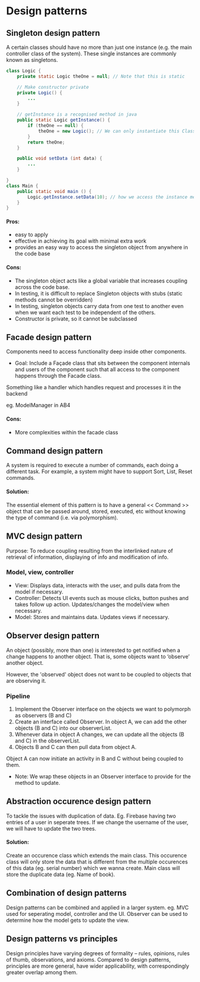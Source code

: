# Design patterns

## Singleton design pattern


A certain classes should have no more than just one instance (e.g. the main controller class of the system). These single instances are commonly known as singletons.


```java
class Logic {
    private static Logic theOne = null; // Note that this is static

    // Make constructor private
    private Logic() {
        ...
    } 

    // getInstance is a recognised method in java
    public static Logic getInstance() {
        if (theOne == null) {
            theOne = new Logic(); // We can only instantiate this Class once.
        }
        return theOne;
    }

    public void setData (int data) {
        ...
    }

}
class Main {
    public static void main () {
        Logic.getInstance.setData(10); // how we access the instance methods in other classes
    }
}
```


#### Pros:
- easy to apply
- effective in achieving its goal with minimal extra work
- provides an easy way to access the singleton object from anywhere in the code base

#### Cons:

- The singleton object acts like a global variable that increases coupling across the code base.
- In testing, it is difficult to replace Singleton objects with stubs (static methods cannot be overridden)
- In testing, singleton objects carry data from one test to another even when we want each test to be independent of the others.
- Constructor is private, so it cannot be subclassed


## Facade design pattern

Components need to access functionality deep inside other components.

- Goal: Include a Façade class that sits between the component internals and users of the component such that all access to the component happens through the Facade class.

Something like a handler which handles request and processes it in the backend

eg. ModelManager in AB4

#### Cons: 
- More complexities within the facade class


## Command design pattern

A system is required to execute a number of commands, each doing a different task. For example, a system might have to support Sort, List, Reset commands.

#### Solution:
The essential element of this pattern is to have a general << Command >> object that can be passed around, stored, executed, etc without knowing the type of command (i.e. via polymorphism).



## MVC design pattern

Purpose: To reduce coupling resulting from the interlinked nature of retrieval of information, displaying of info and modification of info. 

### Model, view, controller

- View: Displays data, interacts with the user, and pulls data from the model if necessary.
- Controller: Detects UI events such as mouse clicks, button pushes and takes follow up action. Updates/changes the model/view when necessary.
- Model: Stores and maintains data. Updates views if necessary.

## Observer design pattern

An object (possibly, more than one) is interested to get notified when a change happens to another object. That is, some objects want to ‘observe’ another object.
  
However, the 'observed' object does not want to be coupled to objects that are observing it.

### Pipeline

1. Implement the Observer interface on the objects we want to polymorph as observers (B and C)
2. Create an interface called Observer. In object A, we can add the other objects (B and C) into our observerList. 
3. Whenever data in object A changes, we can update all the objects (B and C) in the observerList.
4. Objects B and C can then pull data from object A.

Object A can now initiate an activity in B and C without being coupled to them.

- Note: We wrap these objects in an Observer interface to provide for the method to update.

## Abstraction occurence design pattern

To tackle the issues with duplication of data. Eg. Firebase having two entries of a user in seperate trees. If we change the username of the user, we will have to update the two trees.


#### Solution: 

Create an occurence class which extends the main class. This occurence class will only store the data that is different from the multiple occurences of this data (eg. serial number) which we wanna create. Main class will store the duplicate data (eg. Name of book). 


## Combination of design patterns

Design patterns can be combined and applied in a larger system. eg. MVC used for seperating model, controller and the UI. Observer can be used to determine how the model gets to update the view.

## Design patterns vs principles

Design principles have varying degrees of formality – rules, opinions, rules of thumb, observations, and axioms. Compared to design patterns, principles are more general, have wider applicability, with correspondingly greater overlap among them.

